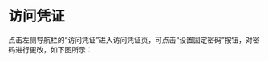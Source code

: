 # 访问凭证
点击左侧导航栏的“访问凭证”进入访问凭证页，可点击“设置固定密码”按钮，对密码进行更改，如下图所示：
<NsImg src="/image/f1.jpg" />
<NsImg src="/image/f2.jpg" />